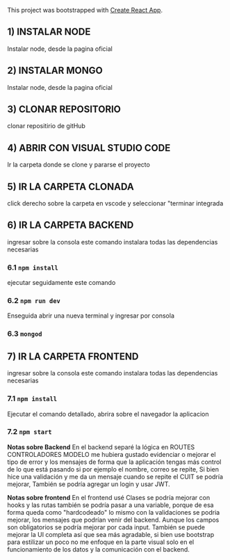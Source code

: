 This project was bootstrapped with [Create React App](https://github.com/facebook/create-react-app).

## 1) INSTALAR NODE
Instalar node, desde la pagina oficial
## 2) INSTALAR MONGO
Instalar node, desde la pagina oficial
## 3) CLONAR REPOSITORIO
clonar repositirio de gitHub
## 4) ABRIR CON VISUAL STUDIO CODE
Ir  la carpeta donde se clone y pararse el proyecto
## 5) IR LA CARPETA CLONADA
click derecho sobre la carpeta en vscode y seleccionar "terminar integrada
## 6) IR LA CARPETA BACKEND
 ingresar sobre la consola este comando instalara todas las dependencias necesarias
### 6.1 `npm install`
 ejecutar  seguidamente este comando
### 6.2 `npm run dev`
 Enseguida abrir una nueva terminal y ingresar por consola 
### 6.3 `mongod`
## 7) IR LA CARPETA FRONTEND
 ingresar sobre la consola este comando instalara todas las dependencias necesarias
### 7.1 `npm install`
Ejecutar el comando detallado, abrira sobre el navegador la aplicacion
### 7.2 `npm start`


**Notas sobre Backend**
 En el backend separé la lógica en  ROUTES CONTROLADORES MODELO
 me hubiera gustado evidenciar o mejorar el tipo de error y los mensajes de forma
 que la aplicación tengas más control de lo que está pasando si por ejemplo el nombre, correo 
 se repite, Si bien hice una validación y me da un mensaje cuando se repite el CUIT se podría 
 mejorar, También se podría agregar un login y usar JWT.

**Notas sobre frontend**
 En el frontend usé Clases se podría mejorar con hooks y 
 las rutas también se podría pasar a una variable, porque de esa forma 
queda como "hardcodeado" lo mismo con la validaciones se podria mejorar, los mensajes
 que podrían venir del backend. Aunque los campos son obligatorios
 se podría mejorar por cada input. También se puede mejorar la UI completa
 así que sea más agradable, si bien use bootstrap para estilizar un poco 
 no me enfoque en la parte visual solo en el funcionamiento de los datos y la 
 comunicación con el backend.
